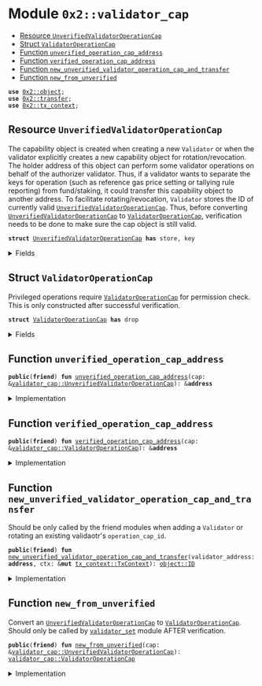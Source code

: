 
<a name="0x2_validator_cap"></a>

# Module `0x2::validator_cap`



-  [Resource `UnverifiedValidatorOperationCap`](#0x2_validator_cap_UnverifiedValidatorOperationCap)
-  [Struct `ValidatorOperationCap`](#0x2_validator_cap_ValidatorOperationCap)
-  [Function `unverified_operation_cap_address`](#0x2_validator_cap_unverified_operation_cap_address)
-  [Function `verified_operation_cap_address`](#0x2_validator_cap_verified_operation_cap_address)
-  [Function `new_unverified_validator_operation_cap_and_transfer`](#0x2_validator_cap_new_unverified_validator_operation_cap_and_transfer)
-  [Function `new_from_unverified`](#0x2_validator_cap_new_from_unverified)


<pre><code><b>use</b> <a href="object.md#0x2_object">0x2::object</a>;
<b>use</b> <a href="transfer.md#0x2_transfer">0x2::transfer</a>;
<b>use</b> <a href="tx_context.md#0x2_tx_context">0x2::tx_context</a>;
</code></pre>



<a name="0x2_validator_cap_UnverifiedValidatorOperationCap"></a>

## Resource `UnverifiedValidatorOperationCap`

The capability object is created when creating a new <code>Validator</code> or when the
validator explicitly creates a new capability object for rotation/revocation.
The holder address of this object can perform some validator operations on behalf of
the authorizer validator. Thus, if a validator wants to separate the keys for operation
(such as reference gas price setting or tallying rule reporting) from fund/staking, it
could transfer this capability object to another address.
To facilitate rotating/revocation, <code>Validator</code> stores the ID of currently valid
<code><a href="validator_cap.md#0x2_validator_cap_UnverifiedValidatorOperationCap">UnverifiedValidatorOperationCap</a></code>. Thus, before converting <code><a href="validator_cap.md#0x2_validator_cap_UnverifiedValidatorOperationCap">UnverifiedValidatorOperationCap</a></code>
to <code><a href="validator_cap.md#0x2_validator_cap_ValidatorOperationCap">ValidatorOperationCap</a></code>, verification needs to be done to make sure
the cap object is still valid.


<pre><code><b>struct</b> <a href="validator_cap.md#0x2_validator_cap_UnverifiedValidatorOperationCap">UnverifiedValidatorOperationCap</a> <b>has</b> store, key
</code></pre>



<details>
<summary>Fields</summary>


<dl>
<dt>
<code>id: <a href="object.md#0x2_object_UID">object::UID</a></code>
</dt>
<dd>

</dd>
<dt>
<code>authorizer_validator_address: <b>address</b></code>
</dt>
<dd>

</dd>
</dl>


</details>

<a name="0x2_validator_cap_ValidatorOperationCap"></a>

## Struct `ValidatorOperationCap`

Privileged operations require <code><a href="validator_cap.md#0x2_validator_cap_ValidatorOperationCap">ValidatorOperationCap</a></code> for permission check.
This is only constructed after successful verification.


<pre><code><b>struct</b> <a href="validator_cap.md#0x2_validator_cap_ValidatorOperationCap">ValidatorOperationCap</a> <b>has</b> drop
</code></pre>



<details>
<summary>Fields</summary>


<dl>
<dt>
<code>authorizer_validator_address: <b>address</b></code>
</dt>
<dd>

</dd>
</dl>


</details>

<a name="0x2_validator_cap_unverified_operation_cap_address"></a>

## Function `unverified_operation_cap_address`



<pre><code><b>public</b>(<b>friend</b>) <b>fun</b> <a href="validator_cap.md#0x2_validator_cap_unverified_operation_cap_address">unverified_operation_cap_address</a>(cap: &<a href="validator_cap.md#0x2_validator_cap_UnverifiedValidatorOperationCap">validator_cap::UnverifiedValidatorOperationCap</a>): &<b>address</b>
</code></pre>



<details>
<summary>Implementation</summary>


<pre><code><b>public</b>(<b>friend</b>) <b>fun</b> <a href="validator_cap.md#0x2_validator_cap_unverified_operation_cap_address">unverified_operation_cap_address</a>(cap: &<a href="validator_cap.md#0x2_validator_cap_UnverifiedValidatorOperationCap">UnverifiedValidatorOperationCap</a>): &<b>address</b> {
    &cap.authorizer_validator_address
}
</code></pre>



</details>

<a name="0x2_validator_cap_verified_operation_cap_address"></a>

## Function `verified_operation_cap_address`



<pre><code><b>public</b>(<b>friend</b>) <b>fun</b> <a href="validator_cap.md#0x2_validator_cap_verified_operation_cap_address">verified_operation_cap_address</a>(cap: &<a href="validator_cap.md#0x2_validator_cap_ValidatorOperationCap">validator_cap::ValidatorOperationCap</a>): &<b>address</b>
</code></pre>



<details>
<summary>Implementation</summary>


<pre><code><b>public</b>(<b>friend</b>) <b>fun</b> <a href="validator_cap.md#0x2_validator_cap_verified_operation_cap_address">verified_operation_cap_address</a>(cap: &<a href="validator_cap.md#0x2_validator_cap_ValidatorOperationCap">ValidatorOperationCap</a>): &<b>address</b> {
    &cap.authorizer_validator_address
}
</code></pre>



</details>

<a name="0x2_validator_cap_new_unverified_validator_operation_cap_and_transfer"></a>

## Function `new_unverified_validator_operation_cap_and_transfer`

Should be only called by the friend modules when adding a <code>Validator</code>
or rotating an existing validaotr's <code>operation_cap_id</code>.


<pre><code><b>public</b>(<b>friend</b>) <b>fun</b> <a href="validator_cap.md#0x2_validator_cap_new_unverified_validator_operation_cap_and_transfer">new_unverified_validator_operation_cap_and_transfer</a>(validator_address: <b>address</b>, ctx: &<b>mut</b> <a href="tx_context.md#0x2_tx_context_TxContext">tx_context::TxContext</a>): <a href="object.md#0x2_object_ID">object::ID</a>
</code></pre>



<details>
<summary>Implementation</summary>


<pre><code><b>public</b>(<b>friend</b>) <b>fun</b> <a href="validator_cap.md#0x2_validator_cap_new_unverified_validator_operation_cap_and_transfer">new_unverified_validator_operation_cap_and_transfer</a>(
    validator_address: <b>address</b>,
    ctx: &<b>mut</b> TxContext,
): ID {
    // TODO: <b>update</b> all tests <b>to</b> <b>use</b> @0x0 <b>to</b> create validators so we can
    // enforce the <b>assert</b> below.
    // This function needs <b>to</b> be called only by the <a href="validator.md#0x2_validator">validator</a> itself, <b>except</b>
    // 1. in <a href="genesis.md#0x2_genesis">genesis</a> <b>where</b> all valdiators are created by @0x0
    // 2. in tests <b>where</b> @0x0 could be used <b>to</b> simplify the setup
    // <b>let</b> sender_address = <a href="tx_context.md#0x2_tx_context_sender">tx_context::sender</a>(ctx);
    // <b>assert</b>!(sender_address == @0x0 || sender_address == validator_address, 0);

    <b>let</b> operation_cap = <a href="validator_cap.md#0x2_validator_cap_UnverifiedValidatorOperationCap">UnverifiedValidatorOperationCap</a> {
        id: <a href="object.md#0x2_object_new">object::new</a>(ctx),
        authorizer_validator_address: validator_address,
    };
    <b>let</b> operation_cap_id = <a href="object.md#0x2_object_id">object::id</a>(&operation_cap);
    <a href="transfer.md#0x2_transfer_transfer">transfer::transfer</a>(operation_cap, validator_address);
    operation_cap_id
}
</code></pre>



</details>

<a name="0x2_validator_cap_new_from_unverified"></a>

## Function `new_from_unverified`

Convert an <code><a href="validator_cap.md#0x2_validator_cap_UnverifiedValidatorOperationCap">UnverifiedValidatorOperationCap</a></code> to <code><a href="validator_cap.md#0x2_validator_cap_ValidatorOperationCap">ValidatorOperationCap</a></code>.
Should only be called by <code><a href="validator_set.md#0x2_validator_set">validator_set</a></code> module AFTER verification.


<pre><code><b>public</b>(<b>friend</b>) <b>fun</b> <a href="validator_cap.md#0x2_validator_cap_new_from_unverified">new_from_unverified</a>(cap: &<a href="validator_cap.md#0x2_validator_cap_UnverifiedValidatorOperationCap">validator_cap::UnverifiedValidatorOperationCap</a>): <a href="validator_cap.md#0x2_validator_cap_ValidatorOperationCap">validator_cap::ValidatorOperationCap</a>
</code></pre>



<details>
<summary>Implementation</summary>


<pre><code><b>public</b>(<b>friend</b>) <b>fun</b> <a href="validator_cap.md#0x2_validator_cap_new_from_unverified">new_from_unverified</a>(
    cap: &<a href="validator_cap.md#0x2_validator_cap_UnverifiedValidatorOperationCap">UnverifiedValidatorOperationCap</a>,
): <a href="validator_cap.md#0x2_validator_cap_ValidatorOperationCap">ValidatorOperationCap</a> {
    <a href="validator_cap.md#0x2_validator_cap_ValidatorOperationCap">ValidatorOperationCap</a> {
        authorizer_validator_address: cap.authorizer_validator_address
    }
}
</code></pre>



</details>
